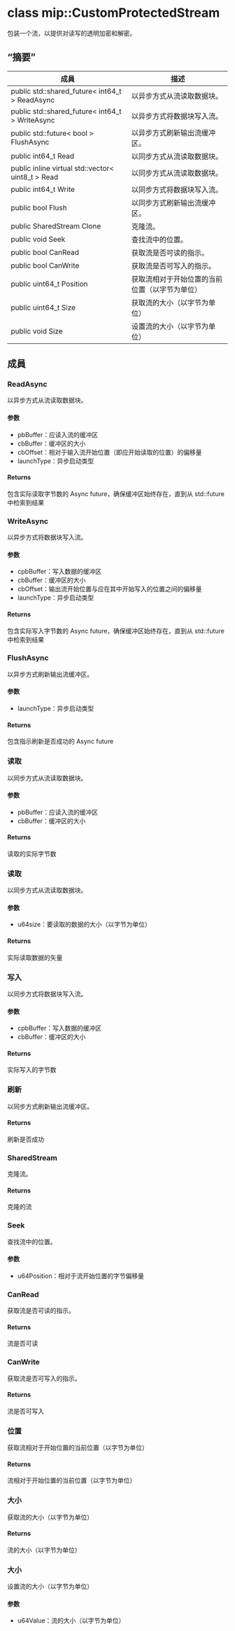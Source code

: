 # <a name="class-mipcustomprotectedstream"></a>class mip::CustomProtectedStream 
包装一个流，以提供对读写的透明加密和解密。
## <a name="summary"></a>“摘要”
 成員                        | 描述                                
--------------------------------|---------------------------------------------
public std::shared_future< int64_t > ReadAsync | 以异步方式从流读取数据块。
public std::shared_future< int64_t > WriteAsync | 以异步方式将数据块写入流。
public std::future< bool > FlushAsync | 以异步方式刷新输出流缓冲区。
public int64_t Read | 以同步方式从流读取数据块。
public inline virtual std::vector< uint8_t > Read | 以同步方式从流读取数据块。
public int64_t Write | 以同步方式将数据块写入流。
public bool Flush | 以同步方式刷新输出流缓冲区。
public SharedStream Clone | 克隆流。
public void Seek | 查找流中的位置。
public bool CanRead | 获取流是否可读的指示。
public bool CanWrite | 获取流是否可写入的指示。
public uint64_t Position | 获取流相对于开始位置的当前位置（以字节为单位）
public uint64_t Size | 获取流的大小（以字节为单位）
public void Size | 设置流的大小（以字节为单位）
## <a name="members"></a>成員
### <a name="readasync"></a>ReadAsync
以异步方式从流读取数据块。
#### <a name="parameters"></a>参数
* pbBuffer：应读入流的缓冲区 
* cbBuffer：缓冲区的大小 
* cbOffset：相对于输入流开始位置（即应开始读取的位置）的偏移量 
* launchType：异步启动类型
#### <a name="returns"></a>Returns
包含实际读取字节数的 Async future，确保缓冲区始终存在，直到从 std::future 中检索到结果
### <a name="writeasync"></a>WriteAsync
以异步方式将数据块写入流。
#### <a name="parameters"></a>参数
* cpbBuffer：写入数据的缓冲区 
* cbBuffer：缓冲区的大小 
* cbOffset：输出流开始位置与应在其中开始写入的位置之间的偏移量 
* launchType：异步启动类型
#### <a name="returns"></a>Returns
包含实际写入字节数的 Async future，确保缓冲区始终存在，直到从 std::future 中检索到结果
### <a name="flushasync"></a>FlushAsync
以异步方式刷新输出流缓冲区。
#### <a name="parameters"></a>参数
* launchType：异步启动类型
#### <a name="returns"></a>Returns
包含指示刷新是否成功的 Async future
### <a name="read"></a>读取
以同步方式从流读取数据块。
#### <a name="parameters"></a>参数
* pbBuffer：应读入流的缓冲区 
* cbBuffer：缓冲区的大小
#### <a name="returns"></a>Returns
读取的实际字节数
### <a name="read"></a>读取
以同步方式从流读取数据块。
#### <a name="parameters"></a>参数
* u64size：要读取的数据的大小（以字节为单位）
#### <a name="returns"></a>Returns
实际读取数据的矢量
### <a name="write"></a>写入
以同步方式将数据块写入流。
#### <a name="parameters"></a>参数
* cpbBuffer：写入数据的缓冲区 
* cbBuffer：缓冲区的大小
#### <a name="returns"></a>Returns
实际写入的字节数
### <a name="flush"></a>刷新
以同步方式刷新输出流缓冲区。
#### <a name="returns"></a>Returns
刷新是否成功
### <a name="sharedstream"></a>SharedStream
克隆流。
#### <a name="returns"></a>Returns
克隆的流
### <a name="seek"></a>Seek
查找流中的位置。
#### <a name="parameters"></a>参数
* u64Position：相对于流开始位置的字节偏移量
### <a name="canread"></a>CanRead
获取流是否可读的指示。
#### <a name="returns"></a>Returns
流是否可读
### <a name="canwrite"></a>CanWrite
获取流是否可写入的指示。
#### <a name="returns"></a>Returns
流是否可写入
### <a name="position"></a>位置
获取流相对于开始位置的当前位置（以字节为单位）
#### <a name="returns"></a>Returns
流相对于开始位置的当前位置（以字节为单位）
### <a name="size"></a>大小
获取流的大小（以字节为单位）
#### <a name="returns"></a>Returns
流的大小（以字节为单位）
### <a name="size"></a>大小
设置流的大小（以字节为单位）
#### <a name="parameters"></a>参数
* u64Value：流的大小（以字节为单位）